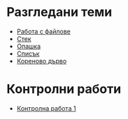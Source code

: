 Разгледани теми
===============

* [Работа с файлове](working-with-files)
* [Стек](stack)
* [Опашка](queue)
* [Списък](list)
* [Кореново дърво](tree)

Контролни работи
================

* [Контролна работа 1](exams/1)
